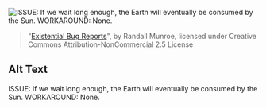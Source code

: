 ![ISSUE: If we wait long enough, the Earth will eventually be consumed by the Sun. WORKAROUND: None.](https://imgs.xkcd.com/comics/existential_bug_reports.png)
> "[Existential Bug Reports](https://xkcd.com/1822/)", by Randall Munroe, licensed under Creative Commons Attribution-NonCommercial 2.5 License

## Alt Text
ISSUE: If we wait long enough, the Earth will eventually be consumed by the Sun. WORKAROUND: None.
